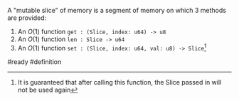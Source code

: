 A "mutable slice" of memory is a segment of memory on which 3 methods are provided:
1. An $O(1)$ function `get : (Slice, index: u64) -> u8`
3. An $O(1)$ function `len : Slice -> u64`
2. An $O(1)$ function `set : (Slice, index: u64, val: u8) -> Slice`[^1]

#ready
#definition

[^1]: It is guaranteed that after calling this function, the Slice passed in will not be used again